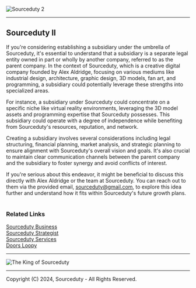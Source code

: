 ![Sourceduty 2](https://github.com/sourceduty/Sourceduty_2/assets/123030236/80b83e1c-cd7f-413c-8a13-7ed924df2c90)

***
## Sourceduty II

If you're considering establishing a subsidiary under the umbrella of Sourceduty, it's essential to understand that a subsidiary is a separate legal entity owned in part or wholly by another company, referred to as the parent company. In the context of Sourceduty, which is a creative digital company founded by Alex Aldridge, focusing on various mediums like industrial design, architecture, graphic design, 3D models, fan art, and programming, a subsidiary could potentially leverage these strengths into specialized areas.

For instance, a subsidiary under Sourceduty could concentrate on a specific niche like virtual reality environments, leveraging the 3D model assets and programming expertise that Sourceduty possesses. This subsidiary could operate with a degree of independence while benefiting from Sourceduty's resources, reputation, and network.

Creating a subsidiary involves several considerations including legal structuring, financial planning, market analysis, and strategic planning to ensure alignment with Sourceduty's overall vision and goals. It's also crucial to maintain clear communication channels between the parent company and the subsidiary to foster synergy and avoid conflicts of interest.

If you're serious about this endeavor, it might be beneficial to discuss this directly with Alex Aldridge or the team at Sourceduty. You can reach out to them via the provided email, sourceduty@gmail.com, to explore this idea further and understand how it fits within Sourceduty's future growth plans.

#
### Related Links

[Sourceduty Business](https://github.com/sourceduty/Sourceduty_Business)
<br>
[Sourceduty Strategist](https://chatgpt.com/g/g-AwjKECo12-sourceduty-strategist)
<br>
[Sourceduty Services](https://github.com/sourceduty/Sourceduty_Services)
<br>
[Doors Loopy](https://github.com/sourceduty/Doors_Loopy)

***
![The King of Sourceduty](https://github.com/sourceduty/Sourceduty_2/assets/123030236/fc33e6f0-ed54-41d7-b8a4-5eb6c6cf20c9)
***
Copyright (C) 2024, Sourceduty - All Rights Reserved.
